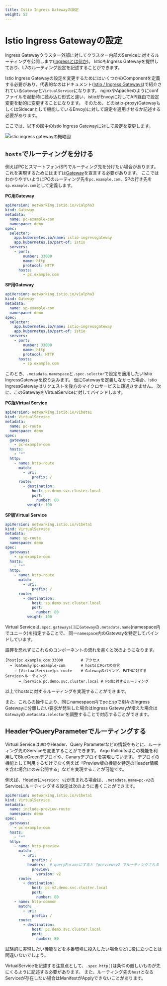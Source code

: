 ```yaml
---
title: Istio Ingress Gatewayの設定
weight: 53
---
```


# Istio Ingress Gatewayの設定

Ingress Gatewayクラスター外部に対してクラスター内部のServiceに対するルーティングを公開します([Ingressとは何か](https://kubernetes.io/ja/docs/concepts/services-networking/ingress/#ingressとは何か))。
IstioもIngress Gatewayを提供しており、L7のルーティング設定を記述することができます。

Istio Ingress Gatewayの設定を変更するためにはいくつかのComponentを定義する必要があり、代表的なのはドキュメント([Istio / Ingress Gateways](https://istio.io/latest/docs/tasks/traffic-management/ingress/ingress-control/))で紹介されている`Gateway`と`VirtualService`になります。
nginxやApacheのようにconfファイルを起動時に読み込む形式と違い、istioがEnvoyに対してAPI経由で設定変更を動的に変更することになります。
そのため、どのistio-proxy(GatewayもしくはSidecarとして機能しているEnvoy)に対して設定を適用させるか記述する必要があります。

ここでは、以下の図中のIstio Ingress Gatewayに対して設定を変更します。

![istio ingress gatewayの概略図](../istio-ingress-gateway.svg)

## `hosts`でルーティングを分ける

例えばPCとスマートフォン(SP)でルーティング先を分けたい場合があります。
これを実現するためにはまずは[Gateway](https://istio.io/latest/docs/reference/config/networking/gateway/)を宣言する必要があります。
ここではわかりやすいようにPCのルーティング先を`pc.example.com`、SPの行き先を`sp.example.com`として定義します。

**PC用Gateway**

```yaml {linenos=true,hl_lines=[16]}
apiVersion: networking.istio.io/v1alpha3
kind: Gateway
metadata:
  name: pc-example-com
  namespace: demo
spec:
  selector:
    app.kubernetes.io/name: istio-ingressgateway
    app.kubernetes.io/part-of: istio
  servers:
    - port:
        number: 33000
        name: http
        protocol: HTTP
      hosts:
        - pc.example.com
```

**SP用Gateway**

```yaml {linenos=true,hl_lines=[16]}
apiVersion: networking.istio.io/v1alpha3
kind: Gateway
metadata:
  name: sp-example-com
  namespace: demo
spec:
  selector:
    app.kubernetes.io/name: istio-ingressgateway
    app.kubernetes.io/part-of: istio
  servers:
    - port:
        number: 33000
        name: http
        protocol: HTTP
      hosts:
        - sp.example.com
```

このとき、`.metadata.namespace`と`.spec.selector`で設定を適用したいIstio IngressGatewayを絞り込みます。
仮にGatewayを定義しなかった場合、Istio IngressGatewayはリクエストを後方のマイクロサービスに疎通させません。
次に、このGatewayをVirtualServiceに対してバインドします。

**PC版Virtual Service**

```yaml {linenos=true,hl_lines=[8, 18]}
apiVersion: networking.istio.io/v1beta1
kind: VirtualService
metadata:
  name: pc-route
  namespace: demo
spec:
  gateways:
    - pc-example-com
  hosts:
    - "*"
  http:
    - name: http-route
      match:
        - uri:
            prefix: /
      route:
        - destination:
            host: pc.demo.svc.cluster.local
            port:
              number: 80
          weight: 100
```

**SP版Virtual Service**

```yaml {linenos=true,hl_lines=[8, 18]}
apiVersion: networking.istio.io/v1beta1
kind: VirtualService
metadata:
  name: sp-route
  namespace: demo
spec:
  gateways:
    - sp-example-com
  hosts:
    - "*"
  http:
    - name: http-route
      match:
        - uri:
            prefix: /
      route:
        - destination:
            host: sp.demo.svc.cluster.local
            port:
              number: 80
          weight: 100
```

Virtual Serviceは`.spec.gateways[]`に`Gateway`の`.metadata.name`(namespace内でユニーク)を指定することで、
同一`namespace`内のGatewayを特定してバインドしています。

語弊を恐れずにこれらのコンポーネントの流れを書くと次のようになります。

```
[host]pc.example.com:33000        # アクセス
  → [Gateway]pc-example-com       # hostsとPortの宣言
    → [VirtualService]pc-route    # Gatewayのバインド、PATHに対するServiceへルーティング
      → [Service]pc.demo.svc.cluster.local # Podに対するルーティング
```

以上でhostsに対するルーティングを実現することができます。

また、これらの操作により、同じnamespace内でpcとspで別々のIngress Gatewayに分離したい要求が発生した場合はIngress Gatewayが増えた場合は
`Gateway`の`.metadata.selector`を調整することで対応することができます。

## HeaderやQueryParameterでルーティングする

Virtual Serviceは`URI`やHeader、Query Parameterなどの情報をもとに、ルーティング先のServiceを変更することができます。
Argo Rolloutsはこの機能を利用してBlueGreenデプロイや、Canaryデプロイを実現しています。
デプロイの機能として利用するだけでなく例えば「Preview版の機能を特定のHeader情報を含む場合にのみ公開する」などを実現することが可能です。

例えば、Headerに`version: v2`が含まれる場合は、`.metadata.name=pc-v2`のServiceにルーティングする設定は次のように書くことができます。

```yaml {linenos=true,hl_lines=["16-18", 21, 30]}
apiVersion: networking.istio.io/v1beta1
kind: VirtualService
metadata:
  name: include-preview-route
  namespace: demo
spec:
  gateways:
    - pc-example-com
  hosts:
    - "*"
  http:
    - name: http-preview
      match:
        - uri:
            prefix: /
          headers:  # queryParamsにすると ?preview=v2 でルーティングされる
            preview:
              version: v2
      route:
        - destination:
            host: pc-v2.demo.svc.cluster.local
            port:
              number: 80
    - name: http-common
      match:
        - uri:
            prefix: /
      route:
        - destination:
            host: pc.demo.svc.cluster.local
            port:
              number: 80
```

試験的に実現したい機能などを本番環境に投入したい場合などに役に立つことは間違いないでしょう。

VirtualServiceを記述する注意点として、`.spec.http[]`は条件の厳しいものが先にくるように記述する必要があります。
また、ルーティング先の`host`となるServiceが存在しない場合はManifestがApplyできないことがあります。
